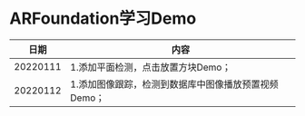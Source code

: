 # **ARFoundation学习Demo**

日期|内容
--|--
20220111 | 1.添加平面检测，点击放置方块Demo；
20220112 | 1.添加图像跟踪，检测到数据库中图像播放预置视频Demo；